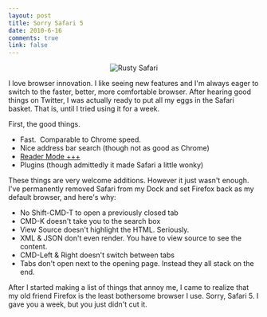 ```yaml
--- 
layout: post
title: Sorry Safari 5
date: 2010-6-16
comments: true
link: false
---
```

<div style="text-align:center"><img alt="Rusty Safari" src="https://flux88.s3.amazonaws.com/images/Safari_Icon_rusty.png" /></div>
<p>I love browser innovation.  I like seeing new features and I'm always eager to switch to the faster, better, more comfortable browser.  After hearing good things on Twitter, I was actually ready to put all my eggs in the Safari basket.  That is, until I tried using it for a week.</p>
<p>First, the good things.</p>
<ul>
<li>Fast. &nbsp;Comparable to Chrome speed.</li>
<li>Nice address bar search (though not as good as Chrome)</li>
<li><a href="http://flux88.com/blog/give-your-eyes-a-break-with-safari-5-reader/">Reader Mode +++</a></li>
<li>Plugins (though admittedly it made Safari a little wonky)</li>
</ul>
<p>These things are very welcome additions.  However it just wasn't enough.  I've permanently removed Safari from my Dock and set Firefox back as my default browser, and here's why:</p>
<ul>
<li>No Shift-CMD-T to open a previously closed tab</li>
<li>CMD-K doesn't take you to the search box</li>
<li>View Source doesn't highlight the HTML. Seriously.</li>
<li>XML &amp; JSON don't even render.  You have to view source to see the content.</li>
<li>CMD-Left &amp; Right doesn't switch between tabs</li>
<li>Tabs don't open next to the opening page.  Instead they all stack on the end.</li>
</ul>
<p>After I started making a list of things that annoy me, I came to realize that my old friend Firefox is the least bothersome browser I use.  Sorry, Safari 5.  I gave you a week, but you just didn't cut it.</p>
